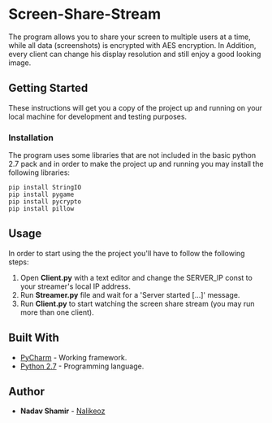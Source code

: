 # Screen-Share-Stream
The program allows you to share your screen to multiple users at a time,
while all data (screenshots) is encrypted with AES encryption.
In Addition, every client can change his display resolution and still enjoy a good looking 
image.

## Getting Started
These instructions will get you a copy of the project up and running on your local machine for development and testing purposes.

### Installation
The program uses some libraries that are not included in the basic python 2.7 pack and
in order to make the project up and running you may install the following libraries:
```
pip install StringIO
pip install pygame
pip install pycrypto
pip install pillow
```

## Usage
In order to start using the the project you'll have to follow the following steps:
1. Open **Client.py** with a text editor and change the SERVER_IP const to your streamer's local IP address.
2. Run **Streamer.py** file and wait for a 'Server started [...]' message.
3. Run **Client.py** to start watching the screen share stream (you may run more than one client).

## Built With
* [PyCharm](https://www.jetbrains.com/pycharm/) - Working framework.
* [Python 2.7](https://www.python.org/)         - Programming language.

## Author
* **Nadav Shamir** - [Nalikeoz](https://github.com/Nalikeoz)
